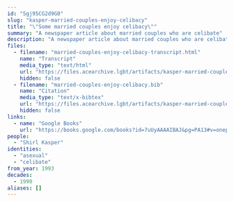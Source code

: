```yaml
---
id: "Sgj95CG2d9G0"
slug: "kasper-married-couples-enjoy-celibacy"
title: "\"Some married couples enjoy celibacy\""
summary: "A newspaper article about married couples who are celibate"
description: "A newspaper article about married couples who are celibate, either by mutual agreement, or to the dissatisfaction of one partner"
files:
  - filename: "married-couples-enjoy-celibacy-transcript.html"
    name: "Transcript"
    media_type: "text/html"
    url: "https://files.acearchive.lgbt/artifacts/kasper-married-couples-enjoy-celibacy/married-couples-enjoy-celibacy-transcript.html"
    hidden: false
  - filename: "married-couples-enjoy-celibacy.bib"
    name: "Citation"
    media_type: "text/x-bibtex"
    url: "https://files.acearchive.lgbt/artifacts/kasper-married-couples-enjoy-celibacy/married-couples-enjoy-celibacy.bib"
    hidden: false
links:
  - name: "Google Books"
    url: "https://books.google.com/books?id=7uUyAAAAIBAJ&pg=PA13#v=onepage&q&f=false"
people:
  - "Shirl Kasper"
identities:
  - "asexual"
  - "celibate"
from_year: 1993
decades:
  - 1990
aliases: []
---
```

